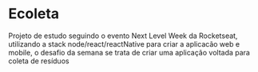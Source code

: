 # Ecoleta
Projeto de estudo seguindo o evento Next Level Week da Rocketseat, utilizando a stack node/react/reactNative para criar a aplicacão web e mobile, o desafio da semana se trata de criar uma aplicação voltada para coleta de resíduos  
